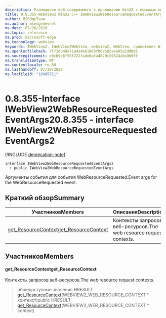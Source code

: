 ```yaml
---
description: Размещение веб-содержимого в приложении Win32 с помощью элемента управления Microsoft Edge WebView2
title: 0.8.355-WebView2 Win32 C++ IWebView2WebResourceRequestedEventArgs2
author: MSEdgeTeam
ms.author: msedgedevrel
ms.date: 07/20/2020
ms.topic: reference
ms.prod: microsoft-edge
ms.technology: webview
keywords: IWebView2, IWebView2WebView, webview2, WebView, приложения Win32, Win32, EDGE
ms.openlocfilehash: 7f710b4da71a4a4e61869f06e5d2a4a95a2d0891
ms.sourcegitcommit: e0cb9e6f59f222fade6afa4829c59524a9a9b9ff
ms.translationtype: MT
ms.contentlocale: ru-RU
ms.lasthandoff: 07/20/2020
ms.locfileid: "10885711"
---
```

# <span data-ttu-id="3a23d-104">0.8.355-Interface IWebView2WebResourceRequestedEventArgs2</span><span class="sxs-lookup"><span data-stu-id="3a23d-104">0.8.355 - interface IWebView2WebResourceRequestedEventArgs2</span></span> 

[!INCLUDE [deprecation-note](../../includes/deprecation-note.md)]

```
interface IWebView2WebResourceRequestedEventArgs2
  : public IWebView2WebResourceRequestedEventArgs
```

<span data-ttu-id="3a23d-105">Аргументы события для события WebResourceRequested.</span><span class="sxs-lookup"><span data-stu-id="3a23d-105">Event args for the WebResourceRequested event.</span></span>

## <span data-ttu-id="3a23d-106">Краткий обзор</span><span class="sxs-lookup"><span data-stu-id="3a23d-106">Summary</span></span>

 <span data-ttu-id="3a23d-107">Участников</span><span class="sxs-lookup"><span data-stu-id="3a23d-107">Members</span></span>                        | <span data-ttu-id="3a23d-108">Описания</span><span class="sxs-lookup"><span data-stu-id="3a23d-108">Descriptions</span></span>
--------------------------------|---------------------------------------------
[<span data-ttu-id="3a23d-109">get_ResourceContext</span><span class="sxs-lookup"><span data-stu-id="3a23d-109">get_ResourceContext</span></span>](#get_resourcecontext) | <span data-ttu-id="3a23d-110">Контексты запросов веб-ресурсов.</span><span class="sxs-lookup"><span data-stu-id="3a23d-110">The web resource request contexts.</span></span>

## <span data-ttu-id="3a23d-111">Участников</span><span class="sxs-lookup"><span data-stu-id="3a23d-111">Members</span></span>

#### <span data-ttu-id="3a23d-112">get_ResourceContext</span><span class="sxs-lookup"><span data-stu-id="3a23d-112">get_ResourceContext</span></span> 

<span data-ttu-id="3a23d-113">Контексты запросов веб-ресурсов.</span><span class="sxs-lookup"><span data-stu-id="3a23d-113">The web resource request contexts.</span></span>

> <span data-ttu-id="3a23d-114">общедоступные значения HRESULT [get_ResourceContext](#get_resourcecontext)(WEBVIEW2_WEB_RESOURCE_CONTEXT \* контекст)</span><span class="sxs-lookup"><span data-stu-id="3a23d-114">public HRESULT [get_ResourceContext](#get_resourcecontext)(WEBVIEW2_WEB_RESOURCE_CONTEXT \* context)</span></span>


